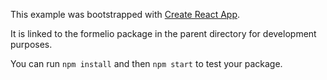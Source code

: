 This example was bootstrapped with [Create React App](https://github.com/facebook/create-react-app).

It is linked to the formelio package in the parent directory for development purposes.

You can run `npm install` and then `npm start` to test your package.
